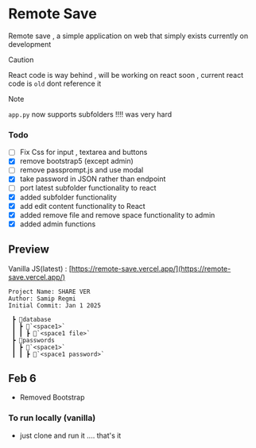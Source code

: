 # Remote Save
Remote save , a simple application on web that simply exists currently on development

> [!CAUTION]
> React code is way behind , will be working on react soon , current react code is `old` dont reference it

> [!NOTE]
> `app.py` now supports subfolders !!!! was very hard

### Todo
- [ ] Fix Css for input , textarea and buttons
- [x] remove bootstrap5 (except admin)
- [ ] remove passprompt.js and use modal
- [x] take password in JSON rather than endpoint
- [ ] port latest subfolder functionality to react
- [x] added subfolder functionality
- [x] add edit content functionality to React
- [x] added remove file and remove space functionality to admin
- [x] added admin functions

## Preview
Vanilla JS(latest) : [https://remote-save.vercel.app/](https://remote-save.vercel.app/)


```
Project Name: SHARE VER
Author: Samip Regmi
Initial Commit: Jan 1 2025
```
```
 ┣ 📂database
 ┃ ┣ 📂`<space1>`
 ┃ ┃ ┣ 📜`<space1 file>`
 ┣ 📂passwords
 ┃ ┣ 📂`<space1>`
 ┃ ┃ ┣ 📜`<space1 password>`
```
## Feb 6
- Removed Bootstrap 

### To run locally (vanilla)
- just clone and run it .... that's it
